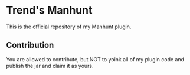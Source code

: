 # Trend's Manhunt
This is the official repository of my Manhunt plugin.

## Contribution
You are allowed to contribute, but NOT to yoink all of my plugin code and publish the jar and claim it as yours.
